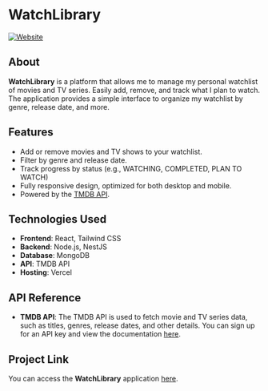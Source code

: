 # WatchLibrary

[![Website](https://img.shields.io/website?url=https://watchlibrary.vercel.app)](https://watchlibrary.vercel.app/)

## About

**WatchLibrary** is a platform that allows me to manage my personal watchlist of movies and TV series. Easily add, remove, and track what I plan to watch. The application provides a simple interface to organize my watchlist by genre, release date, and more.

## Features

- Add or remove movies and TV shows to your watchlist.
- Filter by genre and release date.
- Track progress by status (e.g., WATCHING, COMPLETED, PLAN TO WATCH)
- Fully responsive design, optimized for both desktop and mobile.
- Powered by the [TMDB API](https://www.themoviedb.org/documentation/api).

## Technologies Used

- **Frontend**: React, Tailwind CSS
- **Backend**: Node.js, NestJS
- **Database**: MongoDB
- **API**: TMDB API
- **Hosting**: Vercel

## API Reference

- **TMDB API**: The TMDB API is used to fetch movie and TV series data, such as titles, genres, release dates, and other details. You can sign up for an API key and view the documentation [here](https://www.themoviedb.org/documentation/api).

## Project Link

You can access the **WatchLibrary** application [here](https://watchlibrary.vercel.app/).
